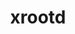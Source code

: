 ---
title: "xrootd"
layout: cache
categories: [package, develop]
meta: {"compilers": ["gcc@11.4.0"], "num_specs": 19, "num_specs_by_stack": {"hep": 19, "root": 19}, "oss": ["ubuntu22.04"], "platforms": ["linux"], "stacks": ["hep", "root"], "targets": ["x86_64_v3"], "versions": ["5.6.9", "5.7.1"]}
spec_details: [{"compiler": "gcc@11.4.0", "hash": "2n6n3nztlxr5ivdz2ecnzsctnhu4wzbu", "os": "ubuntu22.04", "platform": "linux", "size": "-", "stacks": ["hep", "root"], "target": "x86_64_v3", "variants": ["build_system=cmake", "build_type=Release", "+client_only", "cxxstd=17", "+davix", "+ec", "generator=make", "+http", "~ipo", "+krb5", "patches:=0d03eed", "+python", "+readline", "+scitokens-cpp"], "versions": ["5.7.1"]}, {"compiler": "gcc@11.4.0", "hash": "5ntgvhgk3cm5jn7ktm5vtfxdklnp2utt", "os": "ubuntu22.04", "platform": "linux", "size": "-", "stacks": ["hep", "root"], "target": "x86_64_v3", "variants": ["build_system=cmake", "build_type=Release", "~client_only", "cxxstd=14", "+davix", "generator=make", "+http", "~ipo", "~krb5", "patches:=0d03eed", "~python", "+readline", "~scitokens-cpp"], "versions": ["5.6.9"]}, {"compiler": "gcc@11.4.0", "hash": "6tym7caxyus3gw6glboo2wkkwhc4jbv7", "os": "ubuntu22.04", "platform": "linux", "size": "-", "stacks": ["hep", "root"], "target": "x86_64_v3", "variants": ["build_system=cmake", "build_type=Release", "~client_only", "cxxstd=14", "+davix", "generator=make", "+http", "~ipo", "~krb5", "patches:=0d03eed", "~python", "+readline", "~scitokens-cpp"], "versions": ["5.6.9"]}, {"compiler": "gcc@11.4.0", "hash": "7ewhpyur2uhrvbove3ufcdqnhdttclxz", "os": "ubuntu22.04", "platform": "linux", "size": "-", "stacks": ["hep", "root"], "target": "x86_64_v3", "variants": ["build_system=cmake", "build_type=Release", "+client_only", "cxxstd=17", "+davix", "+ec", "generator=make", "+http", "~ipo", "+krb5", "patches:=0d03eed", "+python", "+readline", "+scitokens-cpp"], "versions": ["5.7.1"]}, {"compiler": "gcc@11.4.0", "hash": "7mqwz2egtz4mnsbozbabf4b2xpgjdv7k", "os": "ubuntu22.04", "platform": "linux", "size": "-", "stacks": ["hep", "root"], "target": "x86_64_v3", "variants": ["build_system=cmake", "build_type=Release", "~client_only", "cxxstd=14", "+davix", "generator=make", "+http", "~ipo", "~krb5", "patches:=0d03eed", "~python", "+readline", "~scitokens-cpp"], "versions": ["5.6.9"]}, {"compiler": "gcc@11.4.0", "hash": "awmqhvfperm7zxyqlankop2yeru5i4dm", "os": "ubuntu22.04", "platform": "linux", "size": "-", "stacks": ["hep", "root"], "target": "x86_64_v3", "variants": ["build_system=cmake", "build_type=Release", "~client_only", "cxxstd=14", "+davix", "generator=make", "+http", "~ipo", "~krb5", "patches:=0d03eed", "~python", "+readline", "~scitokens-cpp"], "versions": ["5.6.9"]}, {"compiler": "gcc@11.4.0", "hash": "dn6vd373cfnijmf4ab2skidyzuirgofr", "os": "ubuntu22.04", "platform": "linux", "size": "-", "stacks": ["hep", "root"], "target": "x86_64_v3", "variants": ["build_system=cmake", "build_type=Release", "+client_only", "cxxstd=17", "+davix", "+ec", "generator=make", "+http", "~ipo", "+krb5", "patches:=0d03eed", "+python", "+readline", "+scitokens-cpp"], "versions": ["5.7.1"]}, {"compiler": "gcc@11.4.0", "hash": "dt4gxiqpgiuw6ugxauazxymx7evszhba", "os": "ubuntu22.04", "platform": "linux", "size": "-", "stacks": ["hep", "root"], "target": "x86_64_v3", "variants": ["build_system=cmake", "build_type=Release", "+client_only", "cxxstd=17", "+davix", "+ec", "generator=make", "+http", "~ipo", "+krb5", "patches:=0d03eed", "+python", "+readline", "+scitokens-cpp"], "versions": ["5.7.1"]}, {"compiler": "gcc@11.4.0", "hash": "eu3ss5qb6efhksdp76zpptcem2s55tub", "os": "ubuntu22.04", "platform": "linux", "size": "-", "stacks": ["hep", "root"], "target": "x86_64_v3", "variants": ["build_system=cmake", "build_type=Release", "~client_only", "cxxstd=14", "+davix", "generator=make", "+http", "~ipo", "~krb5", "patches:=0d03eed", "~python", "+readline", "~scitokens-cpp"], "versions": ["5.6.9"]}, {"compiler": "gcc@11.4.0", "hash": "hnmxmq324l52izniozjgtvwlzh6alwwl", "os": "ubuntu22.04", "platform": "linux", "size": "-", "stacks": ["hep", "root"], "target": "x86_64_v3", "variants": ["build_system=cmake", "build_type=Release", "~client_only", "cxxstd=14", "+davix", "generator=make", "+http", "~ipo", "~krb5", "patches:=0d03eed", "~python", "+readline", "~scitokens-cpp"], "versions": ["5.6.9"]}, {"compiler": "gcc@11.4.0", "hash": "ihhvu2ux53lg2455i75zxabm6yweapfl", "os": "ubuntu22.04", "platform": "linux", "size": "-", "stacks": ["hep", "root"], "target": "x86_64_v3", "variants": ["build_system=cmake", "build_type=Release", "~client_only", "cxxstd=14", "+davix", "generator=make", "+http", "~ipo", "~krb5", "patches:=0d03eed", "~python", "+readline", "~scitokens-cpp"], "versions": ["5.6.9"]}, {"compiler": "gcc@11.4.0", "hash": "lzjvp7eseznjn5b5zrbnbnebar2y2cxt", "os": "ubuntu22.04", "platform": "linux", "size": "-", "stacks": ["hep", "root"], "target": "x86_64_v3", "variants": ["build_system=cmake", "build_type=Release", "+client_only", "cxxstd=17", "+davix", "+ec", "generator=make", "+http", "~ipo", "+krb5", "patches:=0d03eed", "+python", "+readline", "+scitokens-cpp"], "versions": ["5.7.1"]}, {"compiler": "gcc@11.4.0", "hash": "n3aeuyvugkotvsekk47vfcwmo6vbjhck", "os": "ubuntu22.04", "platform": "linux", "size": "-", "stacks": ["hep", "root"], "target": "x86_64_v3", "variants": ["build_system=cmake", "build_type=Release", "~client_only", "cxxstd=14", "+davix", "generator=make", "+http", "~ipo", "~krb5", "patches:=0d03eed", "~python", "+readline", "~scitokens-cpp"], "versions": ["5.6.9"]}, {"compiler": "gcc@11.4.0", "hash": "oau26w3twnrmmly6fic4xbucjepkbplj", "os": "ubuntu22.04", "platform": "linux", "size": "-", "stacks": ["hep", "root"], "target": "x86_64_v3", "variants": ["build_system=cmake", "build_type=Release", "~client_only", "cxxstd=14", "+davix", "generator=make", "+http", "~ipo", "~krb5", "patches:=0d03eed", "~python", "+readline", "~scitokens-cpp"], "versions": ["5.6.9"]}, {"compiler": "gcc@11.4.0", "hash": "quhhuf277pcvxurn33enqmtaqh7tmjwh", "os": "ubuntu22.04", "platform": "linux", "size": "-", "stacks": ["hep", "root"], "target": "x86_64_v3", "variants": ["build_system=cmake", "build_type=Release", "+client_only", "cxxstd=17", "+davix", "+ec", "generator=make", "+http", "~ipo", "+krb5", "patches:=0d03eed", "+python", "+readline", "+scitokens-cpp"], "versions": ["5.7.1"]}, {"compiler": "gcc@11.4.0", "hash": "qwvzlvoo5kshpcnspy5264qyd2dyavvr", "os": "ubuntu22.04", "platform": "linux", "size": "-", "stacks": ["hep", "root"], "target": "x86_64_v3", "variants": ["build_system=cmake", "build_type=Release", "+client_only", "cxxstd=17", "+davix", "+ec", "generator=make", "+http", "~ipo", "+krb5", "patches:=0d03eed", "+python", "+readline", "+scitokens-cpp"], "versions": ["5.7.1"]}, {"compiler": "gcc@11.4.0", "hash": "r2y2ux6godj2etwelbhakgvga2ar7f2g", "os": "ubuntu22.04", "platform": "linux", "size": "-", "stacks": ["hep", "root"], "target": "x86_64_v3", "variants": ["build_system=cmake", "build_type=Release", "+client_only", "cxxstd=17", "+davix", "+ec", "generator=make", "+http", "~ipo", "+krb5", "patches:=0d03eed", "+python", "+readline", "+scitokens-cpp"], "versions": ["5.7.1"]}, {"compiler": "gcc@11.4.0", "hash": "utd5gl4nt7li52rmw6zme4mi72w2wp7f", "os": "ubuntu22.04", "platform": "linux", "size": "-", "stacks": ["hep", "root"], "target": "x86_64_v3", "variants": ["build_system=cmake", "build_type=Release", "+client_only", "cxxstd=17", "+davix", "+ec", "generator=make", "+http", "~ipo", "+krb5", "patches:=0d03eed", "+python", "+readline", "+scitokens-cpp"], "versions": ["5.7.1"]}, {"compiler": "gcc@11.4.0", "hash": "yeolfxucx3arc5rgpzhjw2o5qwvlkyop", "os": "ubuntu22.04", "platform": "linux", "size": "-", "stacks": ["hep", "root"], "target": "x86_64_v3", "variants": ["build_system=cmake", "build_type=Release", "+client_only", "cxxstd=17", "+davix", "+ec", "generator=make", "+http", "~ipo", "+krb5", "patches:=0d03eed", "+python", "+readline", "+scitokens-cpp"], "versions": ["5.7.1"]}]
---